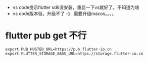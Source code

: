 * vs code提示flutter sdk没安装，重启一下vs就好了。不知道为啥
* vs code版本低，升级不了 -》 需要升级macos。。。。

# flutter pub get 不行

```
export PUB_HOSTED_URL=https://pub.flutter-io.cn
export FLUTTER_STORAGE_BASE_URL=https://storage.flutter-io.cn
```
